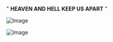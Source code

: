  " **HEAVEN AND HELL KEEP US APART** "

![Image](https://github.com/user-attachments/assets/073dd0fc-8e19-4d08-8cd7-c29ae9d8db54)


![Image](https://github.com/user-attachments/assets/e4b7eab4-9bcf-4440-9ac0-b986651a658c)
